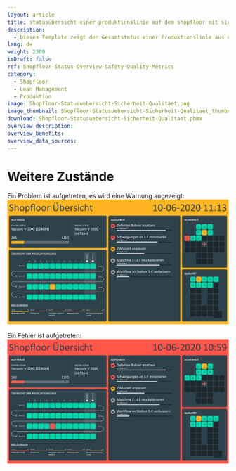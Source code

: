 ```yaml
---
layout: article
title: statusübersicht einer produktionslinie auf dem shopfloor mit sicherheits- und qualitätskennzahlen
description: 
  - Dieses Template zeigt den Gesamtstatus einer Produktionslinie aus der Vogelperspektive, sowie Informationen über den aktuellen Auftragsstatus. Auch aktuelle Probleme und zu erledigende Aufgaben können direkt abgelesen werden. Ergänzend finden sich hier nützliche Informationen über das erreichte Qualitätsniveau des aktuellen Monats und Kennzahlen zur Sicherheit, dargestellt als Sicherheitskreuz. Die Kombination dieser Elemente bietet auf dem Shopfloor eine einfache Übersicht über relevante Informationen und verbessert das Shopfloor Management. Schließen Sie ganz einfach Ihre bevorzugte Datenquelle (z. B. OPC UA) an und legen Sie los!
lang: de
weight: 2300
isDraft: false
ref: Shopfloor-Status-Overview-Safety-Quality-Metrics
category:
  - Shopfloor
  - Lean Management
  - Produktion
image: Shopfloor-Statusuebersicht-Sicherheit-Qualitaet.png
image_thumbnail: Shopfloor-Statusuebersicht-Sicherheit-Qualitaet_thumbnail.png
download: Shopfloor-Statusuebersicht-Sicherheit-Qualitaet.pbmx
overview_description:
overview_benefits:
overview_data_sources:
---
```

# Weitere Zustände

Ein Problem ist aufgetreten, es wird eine Warnung angezeigt:
![image_live](Shopfloor-Statusuebersicht-Sicherheit-Qualitaet-Warnung.png)


Ein Fehler ist aufgetreten:
![image_live](Shopfloor-Statusuebersicht-Sicherheit-Qualitaet-Fehler.png)
